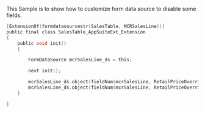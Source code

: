 This Sample is to show how to customize form data source to disable some fields.
```c
[ExtensionOf(formdatasourcestr(SalesTable, MCRSalesLine))]
public final class SalesTable_AppSuiteExt_Extension
{
    public void init()
    {

        FormDataSource mcrSalesLine_ds = this;

        next init();

        mcrSalesLine_ds.object(fieldNum(mcrSalesLine, RetailPriceOverrideWorkflowState)).allowEdit(false);
        mcrSalesLine_ds.object(fieldNum(mcrSalesLine, RetailPriceOverrideWorkflowState)).enabled(false);
    }

}
```
